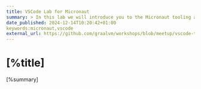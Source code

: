```yaml
---
title: VSCode Lab for Micronaut
summary: > In this lab we will introduce you to the Micronaut tooling available within VS Code. This tooling is very feature-rich and makes building and working with Micronaut applications easy.
date_published: 2024-12-14T10:20:42+01:00
keywords:micronaut,vscode
external_url: https://github.com/graalvm/workshops/blob/meetup/vscode-tools-for-micronaut/README.md
---
```


# [%title]

[%summary]

